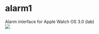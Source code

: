 # alarm1
Alarm interface for Apple Watch OS 3.0 (lab)</br>
<img src="http://i.imgur.com/KJ7IoU7.gif" />
